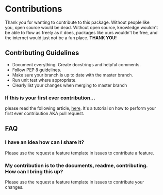 # Contributions 
Thank you for wanting to contribute to this package. Without people like you, open source would be dead. Without open source, knowledge wouldn't be able to flow as freely as it does, packages like ours wouldn't be free, and the internet would just not be a fun place. **THANK YOU!**

## Contributing Guidelines
- Document everything. Create docstrings and helpful comments.
- Follow PEP 8 guidelines.
- Make sure your branch is up to date with the master branch.
- Run unit test where appropriate.
- Clearly list your changes when merging to master branch

### **If this is your first ever contribution...**
please read the following article, [here](https://www.digitalocean.com/community/tutorials/hacktoberfest-how-to-submit-your-first-pull-request-on-github). It's a tutorial on how to perform your first ever contribution AKA pull request.

## FAQ
###  **I have an idea how can I share it?**
Please use the request a feature template in issues to contribute a feature.

###  **My contribution is to the documents, readme, contributing. How can I bring this up?**
Please use the request a feature template in issues to contribute your changes.